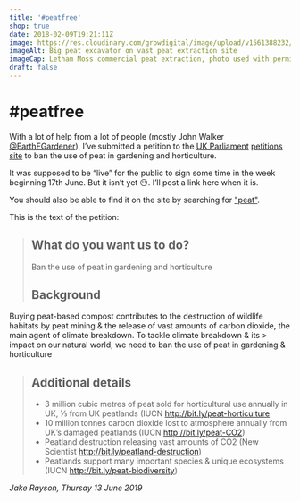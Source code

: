 ```yaml
---
title: '#peatfree'
shop: true
date: 2018-02-09T19:21:11Z
image: https://res.cloudinary.com/growdigital/image/upload/v1561388232/peatfree-extraction.jpg
imageAlt: Big peat excavator on vast peat extraction site
imageCap: Letham Moss commercial peat extraction, photo used with permisson from Lorne Gill
draft: false
---
```


# #peatfree

With a lot of help from a lot of people (mostly John Walker [@EarthFGardener](https://mobile.twitter.com/EarthFGardener)), I’ve submitted a petition to the [UK Parliament](https://www.parliament.uk) [petitions site](https://petition.parliament.uk/) to ban the use of peat in gardening and horticulture.

It was supposed to be “live” for the public to sign some time in the week beginning 17th June. But it isn’t yet 😶. I’ll post a link here when it is.

You should also be able to find it on the site by searching for ["peat"](https://petition.parliament.uk/petitions?q=peat&state=all).

This is the text of the petition:

> ## What do you want us to do?
> 
> Ban the use of peat in gardening and horticulture
> 
> ## Background
> 
Buying peat-based compost contributes to the destruction of wildlife habitats by peat mining & the release of vast amounts of carbon dioxide, the main agent of climate breakdown. To tackle climate breakdown & its > impact on our natural world, we need to ban the use of peat in gardening & horticulture
> 
> ## Additional details
> 
> * 3 million cubic metres of peat sold for horticultural use annually in UK, ⅓ from UK peatlands (IUCN <http://bit.ly/peat-horticulture>
> * 10 million tonnes carbon dioxide lost to atmosphere annually from UK’s damaged peatlands (IUCN <http://bit.ly/peat-CO2>)
> * Peatland destruction releasing vast amounts of CO2 (New Scientist <http://bit.ly/peatland-destruction>) 
> * Peatlands support many important species & unique ecosystems (IUCN <http://bit.ly/peat-biodiversity>)

_Jake Rayson, Thursay 13 June 2019_
